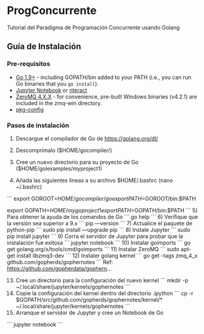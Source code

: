 # ProgConcurrente

Tutorial del Paradigma de Programación Concurrente usando Golang

## Guía de Instalación

### Pre-requisitos

- [Go 1.9+](https://golang.org/doc/install) - including GOPATH/bin added to your PATH (i.e., you can run Go binaries that you `go install`).
- [Jupyter Notebook](http://jupyter.readthedocs.io/en/latest/install.html) or [nteract](https://nteract.io/desktop)
- [ZeroMQ 4.X.X](http://zeromq.org/intro:get-the-software) - for convenience, pre-built Windows binaries (v4.2.1) are included in the zmq-win directory.
- [pkg-config](https://en.wikipedia.org/wiki/Pkg-config)

### Pasos de instalación

1) Descargue el compilador de Go de https://golang.org/dl/

2) Descomprimalo ($HOME/gocompiler/)

3) Cree un nuevo directorio para su proyecto de Go ($HOME/golexamples/myproject1)

4) Añada las siguientes lineas a su archivo $HOME/.bashrc (nano ~/.bashrc)

´´´
export GOROOT=$HOME/gocompiler/go
export PATH=$GOROOT/bin:$PATH

export GOPATH=$HOME/mygoproject1
export PATH=$GOPATH/bin:$PATH
´´´
5) Para obtener la ayuda de los comandos de Go
´´´
go help
´´´
6) Verifique que la versión sea superior a 9.x
´´´
pip —version
´´´
7) Actualice el paquete de python-pip
´´´
sudo pip install —upgrade pip
´´´
8) Instale Jupyter
´´´
sudo pip install jupyter
´´´
9) Corra el servidor de Jupyter para probar que la instalación fue exitosa
´´´
jupyter notebook
´´´
10) Instalar goimports
´´´
go get golang.org/x/tools/cmd/goimports
´´´
11) Instalar ZeroMQ
´´´
sudo apt-get install libzmq3-dev
´´´
12) Instaler golang kernel
´´´
go get -tags zmq_4_x github.com/gopherds/gophernotes
´´´
Ref:
https://github.com/gopherdata/gophern...

13) Cree un directorio para la configuración del nuevo kernel
´´´
mkdir -p ~/.local/share/jupyter/kernels/gophernotes
´´´
14) Copie la configuración del kernel dentro del directorio .ipython
´´´
cp -r $GOPATH/src/github.com/gopherds/gophernotes/kernel/* ~/.local/share/jupyter/kernels/gophernotes
´´´
15) Arranque el servidor de Jupyter y cree un Notebook de Go

´´´
jupyter notebook
´´´
